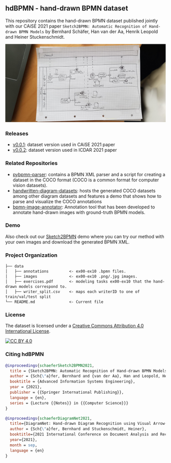 ## hdBPMN - hand-drawn BPMN dataset

This repository contains the hand-drawn BPMN dataset published jointly with our CAiSE 2021 paper `Sketch2BPMN: Automatic Recognition of Hand-drawn BPMN Models` by Bernhard Schäfer, Han van der Aa, Henrik Leopold and Heiner Stuckenschmidt.

![hdBPMN Example Image](https://github.com/dwslab/hdBPMN/raw/main/data/images/ex03/ex03_writer0088.jpg)

### Releases

- [v0.0.1](../../releases/tag/v0.0.1): dataset version used in CAiSE 2021 paper
- [v0.0.2](../../releases/tag/v0.0.2): dataset version used in ICDAR 2021 paper

### Related Repositories

- [pybpmn-parser](https://github.com/dwslab/pybpmn-parser): contains a BPMN XML parser and a script for creating a dataset in the COCO format (COCO is a common format for computer vision datasets).
- [handwritten-diagram-datasets](https://github.com/bernhardschaefer/handwritten-diagram-datasets/): hosts the generated COCO datasets among other diagram datasets and features a demo that shows how to parse and visualize the COCO annotations
- [bpmn-image-annotator](https://github.com/dwslab/bpmn-image-annotator): Annotation tool that has been developed to annotate hand-drawn images with ground-truth BPMN models.

### Demo

Also check out our [Sketch2BPMN](http://sketch2bpmn.informatik.uni-mannheim.de/) demo where you can try our method with your own images and download the generated BPMN XML.

### Project Organization

```
├── data
│   ├── annotations         <- ex00-ex10 .bpmn files.
│   ├── images              <- ex00-ex10 .png/.jpg images.
│   ├── exercises.pdf       <- modeling tasks ex00-ex10 that the hand-drawn models correspond to.
│   ├── writer_split.csv    <- maps each writerID to one of train/val/test split
└── README.md               <- Current file
```

### License

The dataset is licensed under a
[Creative Commons Attribution 4.0 International License][cc-by].

[![CC BY 4.0][cc-by-image]][cc-by]

[cc-by]: http://creativecommons.org/licenses/by/4.0/
[cc-by-image]: https://i.creativecommons.org/l/by/4.0/88x31.png
[cc-by-shield]: https://img.shields.io/badge/License-CC%20BY%204.0-lightgrey.svg

### Citing hdBPMN

```BibTeX
@inproceedings{schaeferSketch2BPMN2021,
  title = {Sketch2BPMN: Automatic Recognition of Hand-drawn BPMN Models},
  author = {Sch{\"a}fer, Bernhard and {van der Aa}, Han and Leopold, Henrik and Stuckenschmidt, Heiner},
  booktitle = {Advanced Information Systems Engineering},
  year = {2021},
  publisher = {{Springer International Publishing}},
  language = {en},
  series = {Lecture {{Notes}} in {{Computer Science}}}
}
```

```BibTeX
@inproceedings{schaeferDiagramNet2021,
  title={DiagramNet: Hand-drawn Diagram Recognition using Visual Arrow-relation Detection},
  author = {Sch{\"a}fer, Bernhard and Stuckenschmidt, Heiner},
  booktitle={2021 International Conference on Document Analysis and Recognition (ICDAR)},
  year={2021},
  month = sep,
  language = {en}
}
```
